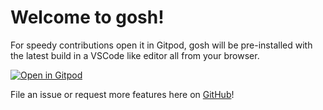 # Welcome to gosh!

For speedy contributions open it in Gitpod, gosh will be pre-installed with the
latest build in a VSCode like editor all from your browser.

[![Open in Gitpod](https://gitpod.io/button/open-in-gitpod.svg)](https://gitpod.io/#https://github.com/JesterOrNot/gosh)

File an issue or request more features here on
[GitHub](https://github.com/JesterOrNot/gosh/issues/new/choose)!

<!--WIP-->
